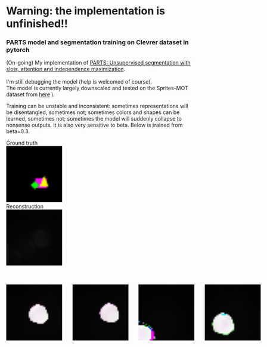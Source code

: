 # Warning: the implementation is unfinished!! 
### PARTS model and segmentation training on Clevrer dataset in pytorch
(On-going) My implementation of [PARTS: Unsupervised segmentation with slots, attention and independence maximization](https://openaccess.thecvf.com/content/ICCV2021/papers/Zoran_PARTS_Unsupervised_Segmentation_With_Slots_Attention_and_Independence_Maximization_ICCV_2021_paper.pdf).
<br/><br/>
I'm still debugging the model (help is welcomed of course). \
The model is currently largely downscaled and tested on the Sprites-MOT dataset from [here](https://github.com/ecker-lab/object-centric-representation-benchmark) \

Training can be unstable and inconsistent: sometimes representations will be disentangled, sometimes not; sometimes colors and shapes can be learned, sometimes not; sometimes the model will suddenly collapse to nonsense outputs. It is also very sensitive to beta. Below is trained from beta=0.3. 

<div>Ground truth<br/><img width="150" alt="" src="/images/gt1.gif"></div>  <nobr/> <div>Reconstruction<br/><img width="150" alt="" src="/images/recon1.gif"></div><br/><br/>


<img width="150" alt="" src="/images/0_1.gif"> &nbsp;&nbsp;&nbsp;&nbsp;&nbsp; <img width="150" alt="" src="/images/1_1.gif"> &nbsp;&nbsp;&nbsp;&nbsp;&nbsp; <img width="150" alt="" src="/images/2_1.gif"> &nbsp;&nbsp;&nbsp;&nbsp;&nbsp; <img width="150" alt="" src="/images/3_1.gif">
